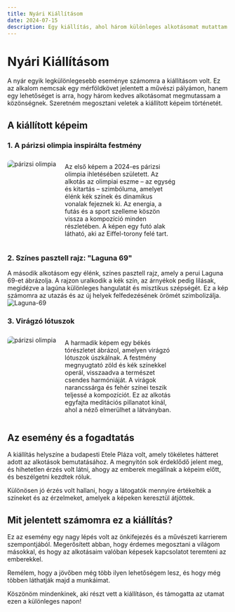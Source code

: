 ```yaml
---
title: Nyári Kiállításom
date: 2024-07-15
description: Egy kiállítás, ahol három különleges alkotásomat mutattam be - egy párizsi olimpia inspirálta festményt, a perui Laguna 69-et ábrázoló pasztell rajzot és egy lótuszokat ringató tavat.
---
```


# Nyári Kiállításom

A nyár egyik legkülönlegesebb eseménye számomra a kiállításom volt. Ez az alkalom nemcsak egy mérföldkövet jelentett a művészi pályámon, hanem egy lehetőséget is arra, hogy három kedves alkotásomat megmutassam a közönségnek. Szeretném megosztani veletek a kiállított képeim történetét.

## A kiállított képeim

### 1. **A párizsi olimpia inspirálta festmény**

<div class="image-text-container">
    <img class="olimpia-img" src="/images/olimpia.jpg" alt="párizsi olimpia" />
    <p class="olimpia-text">Az első képem a 2024-es párizsi olimpia ihletésében született. Az alkotás az olimpiai eszme – az egység és kitartás – szimbóluma, amelyet élénk kék színek és dinamikus vonalak fejeznek ki. Az energia, a futás és a sport szelleme köszön vissza a kompozíció minden részletében. A képen egy futó alak látható, aki az Eiffel-torony felé tart.
    </p>
</div>


### 2. **Színes pasztell rajz: "Laguna 69"**
A második alkotásom egy élénk, színes pasztell rajz, amely a perui Laguna 69-et ábrázolja. A rajzon uralkodik a kék szín, az árnyékok pedig lilásak, megidézve a lagúna különleges hangulatát és misztikus szépségét. Ez a kép számomra az utazás és az új helyek felfedezésének örömét szimbolizálja.
![Laguna-69](/images/laguna.jpg)

### 3. **Virágzó lótuszok**

<div class="image-text-container">
    <img class="olimpia-img" src="/images/lotusz_kesz.jpg" alt="párizsi olimpia" />
    <p class="olimpia-text">A harmadik képem egy békés tórészletet ábrázol, amelyen virágzó lótuszok úszkálnak. A festmény megnyugtató zöld és kék színekkel operál, visszaadva a természet csendes harmóniáját. A virágok narancssárga és fehér színei teszik teljessé a kompozíciót. Ez az alkotás egyfajta meditációs pillanatot kínál, ahol a néző elmerülhet a látványban.
    </p>
</div>


## Az esemény és a fogadtatás

A kiállítás helyszíne a budapesti Etele Pláza volt, amely tökéletes hátteret adott az alkotások bemutatásához. A megnyitón sok érdeklődő jelent meg, és hihetetlen érzés volt látni, ahogy az emberek megállnak a képeim előtt, és beszélgetni kezdtek róluk.

Különösen jó érzés volt hallani, hogy a látogatók mennyire értékelték a színeket és az érzelmeket, amelyek a képeken keresztül átjöttek.

## Mit jelentett számomra ez a kiállítás?

Ez az esemény egy nagy lépés volt az önkifejezés és a művészeti karrierem szempontjából. Megerősített abban, hogy érdemes megosztani a világom másokkal, és hogy az alkotásaim valóban képesek kapcsolatot teremteni az emberekkel.

Remélem, hogy a jövőben még több ilyen lehetőségem lesz, és hogy még többen láthatják majd a munkáimat.

Köszönöm mindenkinek, aki részt vett a kiállításon, és támogatta az utamat ezen a különleges napon!

<style>
  .olimpia-img {
    margin-top: 0.5rem;
    max-width: 300px;
    height: auto;
    border-radius: 8px; 
}
.image-text-container {
    display: flex;
    gap: 20px; /* Térköz a kép és a szöveg között */
    flex-wrap: wrap;
}

.olimpia-text {
    width: 50%; /* Szöveg szélessége */
}
@media (max-width: 768px) {
    .image-text-container {
        flex-direction: column;
    
    }

    .olimpia-img, .olimpia-text {
        width: 100%;
    }
}


</style>
